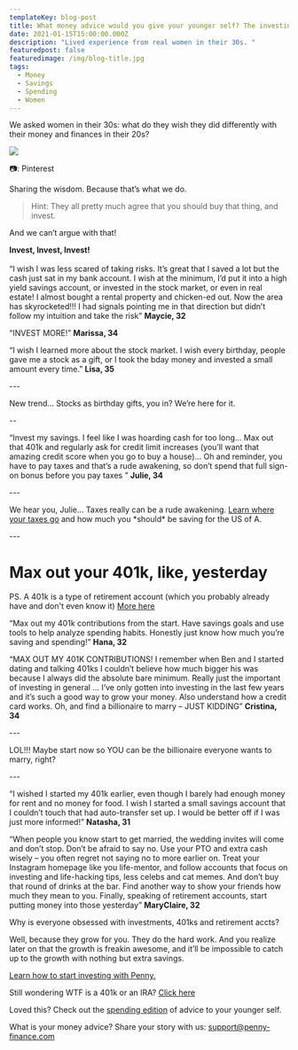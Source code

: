 ```yaml
---
templateKey: blog-post
title: What money advice would you give your younger self? The investing edition.
date: 2021-01-15T15:00:00.000Z
description: "Lived experience from real women in their 30s. "
featuredpost: false
featuredimage: /img/blog-title.jpg
tags:
  - Money
  - Savings
  - Spending
  - Women
---
```

We asked women in their 30s: what do they wish they did differently with their money and finances in their 20s?

![](/img/blog-title.jpg)

📷: Pinterest 

Sharing the wisdom. Because that’s what we do.

> Hint: They all pretty much agree that you should buy that thing, and invest.

And we can’t argue with that!

**Invest, Invest, Invest!**\
\
“I wish I was less scared of taking risks. It’s great that I saved a lot but the cash just sat in my bank account. I wish at the minimum, I’d put it into a high yield savings account, or invested in the stock market, or even in real estate! I almost bought a rental property and chicken-ed out. Now the area has skyrocketed!!! I had signals pointing me in that direction but didn’t follow my intuition and take the risk” **Maycie, 32**

“INVEST MORE!” **Marissa, 34**

“I wish I learned more about the stock market. I wish every birthday, people gave me a stock as a gift, or I took the bday money and invested a small amount every time.” **Lisa, 35**

\---

New trend… Stocks as birthday gifts, you in? We’re here for it.

\--

“Invest my savings. I feel like I was hoarding cash for too long… Max out that 401k and regularly ask for credit limit increases (you’ll want that amazing credit score when you go to buy a house)… Oh and reminder, you have to pay taxes and that’s a rude awakening, so don’t spend that full sign-on bonus before you pay taxes ” **Julie, 34**

\---

We hear you, Julie... Taxes really can be a rude awakening. [Learn where your taxes go](https://blog.penny-finance.com/blog/2021-03-22-how-to-read-your-pay-stub/) and how much you \*should\* be saving for the US of A.

\---

# Max out your 401k, like, yesterday

PS. A 401k is a type of retirement account (which you probably already have and don't even know it) [More here ](https://blog.penny-finance.com/blog/2021-04-06-401k-ira-wtf-2/)

“Max out my 401k contributions from the start. Have savings goals and use tools to help analyze spending habits. Honestly just know how much you’re saving and spending!” **Hana, 32**

“MAX OUT MY 401K CONTRIBUTIONS! I remember when Ben and I started dating and talking 401ks I couldn’t believe how much bigger his was because I always did the absolute bare minimum. Really just the important of investing in general ... I’ve only gotten into investing in the last few years and it’s such a good way to grow your money. Also understand how a credit card works. Oh, and find a billionaire to marry – JUST KIDDING” **Cristina, 34**

\---

LOL!!! Maybe start now so YOU can be the billionaire everyone wants to marry, right?

\---

“I wished I started my 401k earlier, even though I barely had enough money for rent and no money for food. I wish I started a small savings account that I couldn’t touch that had auto-transfer set up. I would be better off if I was just more informed!” **Natasha, 31**

“When people you know start to get married, the wedding invites will come and don’t stop. Don’t be afraid to say no. Use your PTO and extra cash wisely – you often regret not saying no to more earlier on. Treat your Instagram homepage like you life-mentor, and follow accounts that focus on investing and life-hacking tips, less celebs and cat memes. And don’t buy that round of drinks at the bar. Find another way to show your friends how much they mean to you. Finally, speaking of retirement accounts, start putting money into those yesterday” **MaryClaire, 32**

Why is everyone obsessed with investments, 401ks and retirement accts?

Well, because they grow for you. They do the hard work. And you realize later on that the growth is freakin awesome, and it’ll be impossible to catch up to the growth with nothing but extra savings.

[Learn how to start investing with Penny. ](https://www.penny-finance.com)

Still wondering WTF is a 401k or an IRA? [Click here](https://blog.penny-finance.com/blog/2021-04-06-401k-ira-wtf-2/)

Loved this? Check out the [spending edition](https://blog.penny-finance.com/blog/2021-03-22-what-money-advice-would-you-give-your-younger-self-1/) of advice to your younger self.

What is your money advice? Share your story with us: [support@penny-finance.com](<>)